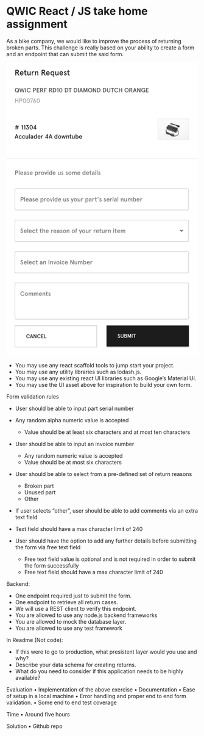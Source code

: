 # QWIC React / JS take home assignment

As a bike company, we would like to improve the process of returning broken parts. This challenge is really based on your ability to create a form and an endpoint that can submit the said form.

![](form.png)

-   You may use any react scaffold tools to jump start your project.
-   You may use any utility libraries such as lodash.js.
-   You may use any existing react UI libraries such as Google’s Material UI.
-   You may use the UI asset above for inspiration to build your own form.

Form validation rules

-   User should be able to input part serial number
-   Any random alpha numeric value is accepted
    -   Value should be at least six characters and at most ten characters
-   User should be able to input an invoice number
    -   Any random numeric value is accepted
    -   Value should be at most six characters
-   User should be able to select from a pre-defined set of return reasons

    -   Broken part
    -   Unused part
    -   Other

-   If user selects “other”, user should be able to add comments via an extra text field
-   Text field should have a max character limit of 240
-   User should have the option to add any further details before submitting the form via free text field
    -   Free text field value is optional and is not required in order to submit the form successfully
    -   Free text field should have a max character limit of 240

Backend:

-   One endpoint required just to submit the form.
-   One endpoint to retrieve all return cases.
-   We will use a REST client to verify this endpoint.
-   You are allowed to use any node.js backend frameworks
-   You are allowed to mock the database layer.
-   You are allowed to use any test framework

In Readme (Not code):

-   If this were to go to production, what presistent layer would you use and why?
-   Describe your data schema for creating returns.
-   What do you need to consider if this application needs to be highly available?

Evaluation
• Implementation of the above exercise
• Documentation
• Ease of setup in a local machine
• Error handling and proper end to end form validation.
• Some end to end test coverage

Time
• Around five hours

Solution
• Github repo
